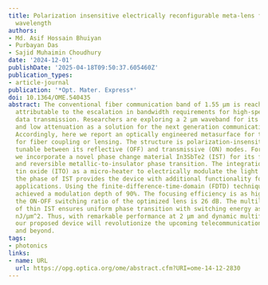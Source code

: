 ```yaml
---
title: Polarization insensitive electrically reconfigurable meta-lens for the 2 μm
  wavelength
authors:
- Md. Asif Hossain Bhuiyan
- Purbayan Das
- Sajid Muhaimin Choudhury
date: '2024-12-01'
publishDate: '2025-04-18T09:50:37.605460Z'
publication_types:
- article-journal
publication: '*Opt. Mater. Express*'
doi: 10.1364/OME.540435
abstract: The conventional fiber communication band of 1.55 μm is reaching its limit
  attributable to the escalation in bandwidth requirements for high-speed and bulk
  data transmission. Researchers are exploring a 2 μm waveband for its higher capacity
  and low attenuation as a solution for the next generation communication technologies.
  Accordingly, here we report an optically engineered metasurface for this waveband
  for fiber coupling or lensing. The structure is polarization-insensitive and dynamically
  tunable between its reflective (OFF) and transmissive (ON) modes. For tunability,
  we incorporate a novel phase change material In3SbTe2 (IST) for its faster, non-volatile,
  and reversible metallic-to-insulator phase transition. The integration of indium
  tin oxide (ITO) as a micro-heater to electrically modulate the light by altering
  the phase of IST provides the device with additional functionality for point-of-care
  applications. Using the finite-difference-time-domain (FDTD) technique, we have
  achieved a modulation depth of 90%. The focusing efficiency is as high as 76% and
  the ON-OFF switching ratio of the optimized lens is 26 dB. The multilayer insertion
  of thin IST ensures uniform phase transition with switching energy as low as 232.98
  nJ/μm^2. Thus, with remarkable performance at 2 μm and dynamic multifunctionality,
  our proposed device will revolutionize the upcoming telecommunication technologies
  and beyond.
tags:
- photonics
links:
- name: URL
  url: https://opg.optica.org/ome/abstract.cfm?URI=ome-14-12-2830
---
```

